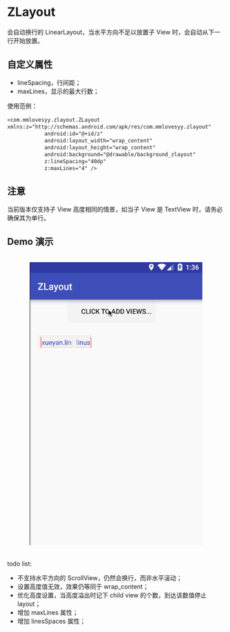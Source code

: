 # ZLayout

会自动换行的 LinearLayout，当水平方向不足以放置子 View 时，会自动从下一行开始放置。

## 自定义属性

- lineSpacing，行间距；
- maxLines，显示的最大行数；

使用范例：

```
<com.mmlovesyy.zlayout.ZLayout xmlns:z="http://schemas.android.com/apk/res/com.mmlovesyy.zlayout"
            android:id="@+id/z"
            android:layout_width="wrap_content"
            android:layout_height="wrap_content"
            android:background="@drawable/background_zlayout"
            z:lineSpacing="40dp"
            z:maxLines="4" />

```


## 注意
当前版本仅支持子 View 高度相同的情景，如当子 View 是 TextView 时，请务必确保其为单行。

## Demo 演示

<br />
<center>
<img src="demo.gif" width="400px" />
</center>
<br />

todo list:

- 不支持水平方向的 ScrollView，仍然会换行，而非水平滚动；
- 设置高度值无效，效果仍等同于 wrap_content；
- 优化高度设置，当高度溢出时记下 child view 的个数，到达该数值停止 layout；
- 增加 maxLines 属性；
- 增加 linesSpaces 属性；
